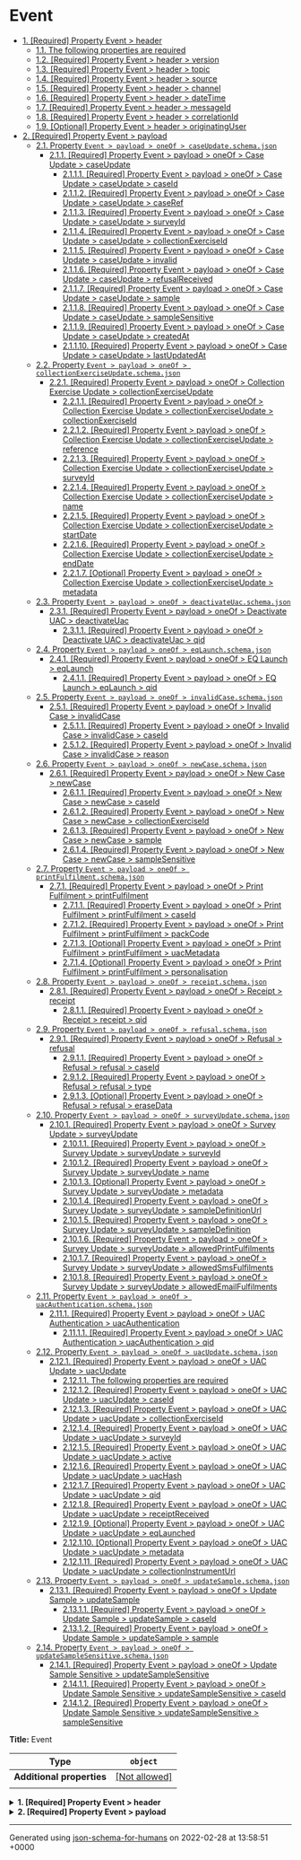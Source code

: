 # Event

- [1. [Required] Property Event > header](#header)
  - [1.1. The following properties are required](#autogenerated_heading_2)
  - [1.2. [Required] Property Event > header > version](#header_version)
  - [1.3. [Required] Property Event > header > topic](#header_topic)
  - [1.4. [Required] Property Event > header > source](#header_source)
  - [1.5. [Required] Property Event > header > channel](#header_channel)
  - [1.6. [Required] Property Event > header > dateTime](#header_dateTime)
  - [1.7. [Required] Property Event > header > messageId](#header_messageId)
  - [1.8. [Required] Property Event > header > correlationId](#header_correlationId)
  - [1.9. [Optional] Property Event > header > originatingUser](#header_originatingUser)
- [2. [Required] Property Event > payload](#payload)
  - [2.1. Property `Event > payload > oneOf > caseUpdate.schema.json`](#payload_oneOf_i0)
    - [2.1.1. [Required] Property Event > payload > oneOf > Case Update > caseUpdate](#payload_oneOf_i0_caseUpdate)
      - [2.1.1.1. [Required] Property Event > payload > oneOf > Case Update > caseUpdate > caseId](#payload_oneOf_i0_caseUpdate_caseId)
      - [2.1.1.2. [Required] Property Event > payload > oneOf > Case Update > caseUpdate > caseRef](#payload_oneOf_i0_caseUpdate_caseRef)
      - [2.1.1.3. [Required] Property Event > payload > oneOf > Case Update > caseUpdate > surveyId](#payload_oneOf_i0_caseUpdate_surveyId)
      - [2.1.1.4. [Required] Property Event > payload > oneOf > Case Update > caseUpdate > collectionExerciseId](#payload_oneOf_i0_caseUpdate_collectionExerciseId)
      - [2.1.1.5. [Required] Property Event > payload > oneOf > Case Update > caseUpdate > invalid](#payload_oneOf_i0_caseUpdate_invalid)
      - [2.1.1.6. [Required] Property Event > payload > oneOf > Case Update > caseUpdate > refusalReceived](#payload_oneOf_i0_caseUpdate_refusalReceived)
      - [2.1.1.7. [Required] Property Event > payload > oneOf > Case Update > caseUpdate > sample](#payload_oneOf_i0_caseUpdate_sample)
      - [2.1.1.8. [Required] Property Event > payload > oneOf > Case Update > caseUpdate > sampleSensitive](#payload_oneOf_i0_caseUpdate_sampleSensitive)
      - [2.1.1.9. [Required] Property Event > payload > oneOf > Case Update > caseUpdate > createdAt](#payload_oneOf_i0_caseUpdate_createdAt)
      - [2.1.1.10. [Required] Property Event > payload > oneOf > Case Update > caseUpdate > lastUpdatedAt](#payload_oneOf_i0_caseUpdate_lastUpdatedAt)
  - [2.2. Property `Event > payload > oneOf > collectionExerciseUpdate.schema.json`](#payload_oneOf_i1)
    - [2.2.1. [Required] Property Event > payload > oneOf > Collection Exercise Update > collectionExerciseUpdate](#payload_oneOf_i1_collectionExerciseUpdate)
      - [2.2.1.1. [Required] Property Event > payload > oneOf > Collection Exercise Update > collectionExerciseUpdate > collectionExerciseId](#payload_oneOf_i1_collectionExerciseUpdate_collectionExerciseId)
      - [2.2.1.2. [Required] Property Event > payload > oneOf > Collection Exercise Update > collectionExerciseUpdate > reference](#payload_oneOf_i1_collectionExerciseUpdate_reference)
      - [2.2.1.3. [Required] Property Event > payload > oneOf > Collection Exercise Update > collectionExerciseUpdate > surveyId](#payload_oneOf_i1_collectionExerciseUpdate_surveyId)
      - [2.2.1.4. [Required] Property Event > payload > oneOf > Collection Exercise Update > collectionExerciseUpdate > name](#payload_oneOf_i1_collectionExerciseUpdate_name)
      - [2.2.1.5. [Required] Property Event > payload > oneOf > Collection Exercise Update > collectionExerciseUpdate > startDate](#payload_oneOf_i1_collectionExerciseUpdate_startDate)
      - [2.2.1.6. [Required] Property Event > payload > oneOf > Collection Exercise Update > collectionExerciseUpdate > endDate](#payload_oneOf_i1_collectionExerciseUpdate_endDate)
      - [2.2.1.7. [Optional] Property Event > payload > oneOf > Collection Exercise Update > collectionExerciseUpdate > metadata](#payload_oneOf_i1_collectionExerciseUpdate_metadata)
  - [2.3. Property `Event > payload > oneOf > deactivateUac.schema.json`](#payload_oneOf_i2)
    - [2.3.1. [Required] Property Event > payload > oneOf > Deactivate UAC > deactivateUac](#payload_oneOf_i2_deactivateUac)
      - [2.3.1.1. [Required] Property Event > payload > oneOf > Deactivate UAC > deactivateUac > qid](#payload_oneOf_i2_deactivateUac_qid)
  - [2.4. Property `Event > payload > oneOf > eqLaunch.schema.json`](#payload_oneOf_i3)
    - [2.4.1. [Required] Property Event > payload > oneOf > EQ Launch > eqLaunch](#payload_oneOf_i3_eqLaunch)
      - [2.4.1.1. [Required] Property Event > payload > oneOf > EQ Launch > eqLaunch > qid](#payload_oneOf_i3_eqLaunch_qid)
  - [2.5. Property `Event > payload > oneOf > invalidCase.schema.json`](#payload_oneOf_i4)
    - [2.5.1. [Required] Property Event > payload > oneOf > Invalid Case > invalidCase](#payload_oneOf_i4_invalidCase)
      - [2.5.1.1. [Required] Property Event > payload > oneOf > Invalid Case > invalidCase > caseId](#payload_oneOf_i4_invalidCase_caseId)
      - [2.5.1.2. [Required] Property Event > payload > oneOf > Invalid Case > invalidCase > reason](#payload_oneOf_i4_invalidCase_reason)
  - [2.6. Property `Event > payload > oneOf > newCase.schema.json`](#payload_oneOf_i5)
    - [2.6.1. [Required] Property Event > payload > oneOf > New Case > newCase](#payload_oneOf_i5_newCase)
      - [2.6.1.1. [Required] Property Event > payload > oneOf > New Case > newCase > caseId](#payload_oneOf_i5_newCase_caseId)
      - [2.6.1.2. [Required] Property Event > payload > oneOf > New Case > newCase > collectionExerciseId](#payload_oneOf_i5_newCase_collectionExerciseId)
      - [2.6.1.3. [Required] Property Event > payload > oneOf > New Case > newCase > sample](#payload_oneOf_i5_newCase_sample)
      - [2.6.1.4. [Required] Property Event > payload > oneOf > New Case > newCase > sampleSensitive](#payload_oneOf_i5_newCase_sampleSensitive)
  - [2.7. Property `Event > payload > oneOf > printFulfilment.schema.json`](#payload_oneOf_i6)
    - [2.7.1. [Required] Property Event > payload > oneOf > Print Fulfilment > printFulfilment](#payload_oneOf_i6_printFulfilment)
      - [2.7.1.1. [Required] Property Event > payload > oneOf > Print Fulfilment > printFulfilment > caseId](#payload_oneOf_i6_printFulfilment_caseId)
      - [2.7.1.2. [Required] Property Event > payload > oneOf > Print Fulfilment > printFulfilment > packCode](#payload_oneOf_i6_printFulfilment_packCode)
      - [2.7.1.3. [Optional] Property Event > payload > oneOf > Print Fulfilment > printFulfilment > uacMetadata](#payload_oneOf_i6_printFulfilment_uacMetadata)
      - [2.7.1.4. [Optional] Property Event > payload > oneOf > Print Fulfilment > printFulfilment > personalisation](#payload_oneOf_i6_printFulfilment_personalisation)
  - [2.8. Property `Event > payload > oneOf > receipt.schema.json`](#payload_oneOf_i7)
    - [2.8.1. [Required] Property Event > payload > oneOf > Receipt > receipt](#payload_oneOf_i7_receipt)
      - [2.8.1.1. [Required] Property Event > payload > oneOf > Receipt > receipt > qid](#payload_oneOf_i7_receipt_qid)
  - [2.9. Property `Event > payload > oneOf > refusal.schema.json`](#payload_oneOf_i8)
    - [2.9.1. [Required] Property Event > payload > oneOf > Refusal > refusal](#payload_oneOf_i8_refusal)
      - [2.9.1.1. [Required] Property Event > payload > oneOf > Refusal > refusal > caseId](#payload_oneOf_i8_refusal_caseId)
      - [2.9.1.2. [Required] Property Event > payload > oneOf > Refusal > refusal > type](#payload_oneOf_i8_refusal_type)
      - [2.9.1.3. [Optional] Property Event > payload > oneOf > Refusal > refusal > eraseData](#payload_oneOf_i8_refusal_eraseData)
  - [2.10. Property `Event > payload > oneOf > surveyUpdate.schema.json`](#payload_oneOf_i9)
    - [2.10.1. [Required] Property Event > payload > oneOf > Survey Update > surveyUpdate](#payload_oneOf_i9_surveyUpdate)
      - [2.10.1.1. [Required] Property Event > payload > oneOf > Survey Update > surveyUpdate > surveyId](#payload_oneOf_i9_surveyUpdate_surveyId)
      - [2.10.1.2. [Required] Property Event > payload > oneOf > Survey Update > surveyUpdate > name](#payload_oneOf_i9_surveyUpdate_name)
      - [2.10.1.3. [Optional] Property Event > payload > oneOf > Survey Update > surveyUpdate > metadata](#payload_oneOf_i9_surveyUpdate_metadata)
      - [2.10.1.4. [Required] Property Event > payload > oneOf > Survey Update > surveyUpdate > sampleDefinitionUrl](#payload_oneOf_i9_surveyUpdate_sampleDefinitionUrl)
      - [2.10.1.5. [Required] Property Event > payload > oneOf > Survey Update > surveyUpdate > sampleDefinition](#payload_oneOf_i9_surveyUpdate_sampleDefinition)
      - [2.10.1.6. [Required] Property Event > payload > oneOf > Survey Update > surveyUpdate > allowedPrintFulfilments](#payload_oneOf_i9_surveyUpdate_allowedPrintFulfilments)
      - [2.10.1.7. [Required] Property Event > payload > oneOf > Survey Update > surveyUpdate > allowedSmsFulfilments](#payload_oneOf_i9_surveyUpdate_allowedSmsFulfilments)
      - [2.10.1.8. [Required] Property Event > payload > oneOf > Survey Update > surveyUpdate > allowedEmailFulfilments](#payload_oneOf_i9_surveyUpdate_allowedEmailFulfilments)
  - [2.11. Property `Event > payload > oneOf > uacAuthentication.schema.json`](#payload_oneOf_i10)
    - [2.11.1. [Required] Property Event > payload > oneOf > UAC Authentication > uacAuthentication](#payload_oneOf_i10_uacAuthentication)
      - [2.11.1.1. [Required] Property Event > payload > oneOf > UAC Authentication > uacAuthentication > qid](#payload_oneOf_i10_uacAuthentication_qid)
  - [2.12. Property `Event > payload > oneOf > uacUpdate.schema.json`](#payload_oneOf_i11)
    - [2.12.1. [Required] Property Event > payload > oneOf > UAC Update > uacUpdate](#payload_oneOf_i11_uacUpdate)
      - [2.12.1.1. The following properties are required](#autogenerated_heading_3)
      - [2.12.1.2. [Required] Property Event > payload > oneOf > UAC Update > uacUpdate > caseId](#payload_oneOf_i11_uacUpdate_caseId)
      - [2.12.1.3. [Required] Property Event > payload > oneOf > UAC Update > uacUpdate > collectionExerciseId](#payload_oneOf_i11_uacUpdate_collectionExerciseId)
      - [2.12.1.4. [Required] Property Event > payload > oneOf > UAC Update > uacUpdate > surveyId](#payload_oneOf_i11_uacUpdate_surveyId)
      - [2.12.1.5. [Required] Property Event > payload > oneOf > UAC Update > uacUpdate > active](#payload_oneOf_i11_uacUpdate_active)
      - [2.12.1.6. [Required] Property Event > payload > oneOf > UAC Update > uacUpdate > uacHash](#payload_oneOf_i11_uacUpdate_uacHash)
      - [2.12.1.7. [Required] Property Event > payload > oneOf > UAC Update > uacUpdate > qid](#payload_oneOf_i11_uacUpdate_qid)
      - [2.12.1.8. [Required] Property Event > payload > oneOf > UAC Update > uacUpdate > receiptReceived](#payload_oneOf_i11_uacUpdate_receiptReceived)
      - [2.12.1.9. [Optional] Property Event > payload > oneOf > UAC Update > uacUpdate > eqLaunched](#payload_oneOf_i11_uacUpdate_eqLaunched)
      - [2.12.1.10. [Optional] Property Event > payload > oneOf > UAC Update > uacUpdate > metadata](#payload_oneOf_i11_uacUpdate_metadata)
      - [2.12.1.11. [Required] Property Event > payload > oneOf > UAC Update > uacUpdate > collectionInstrumentUrl](#payload_oneOf_i11_uacUpdate_collectionInstrumentUrl)
  - [2.13. Property `Event > payload > oneOf > updateSample.schema.json`](#payload_oneOf_i12)
    - [2.13.1. [Required] Property Event > payload > oneOf > Update Sample > updateSample](#payload_oneOf_i12_updateSample)
      - [2.13.1.1. [Required] Property Event > payload > oneOf > Update Sample > updateSample > caseId](#payload_oneOf_i12_updateSample_caseId)
      - [2.13.1.2. [Required] Property Event > payload > oneOf > Update Sample > updateSample > sample](#payload_oneOf_i12_updateSample_sample)
  - [2.14. Property `Event > payload > oneOf > updateSampleSensitive.schema.json`](#payload_oneOf_i13)
    - [2.14.1. [Required] Property Event > payload > oneOf > Update Sample Sensitive > updateSampleSensitive](#payload_oneOf_i13_updateSampleSensitive)
      - [2.14.1.1. [Required] Property Event > payload > oneOf > Update Sample Sensitive > updateSampleSensitive > caseId](#payload_oneOf_i13_updateSampleSensitive_caseId)
      - [2.14.1.2. [Required] Property Event > payload > oneOf > Update Sample Sensitive > updateSampleSensitive > sampleSensitive](#payload_oneOf_i13_updateSampleSensitive_sampleSensitive)

**Title:** Event

| Type                      | `object`                                                |
| ------------------------- | ------------------------------------------------------- |
| **Additional properties** | [[Not allowed]](# "Additional Properties not allowed.") |
|                           |                                                         |

<details>
<summary><strong> <a name="header"></a>1. [Required] Property Event > header</strong>  

</summary>
<blockquote>

| Type                      | `object`                                                                  |
| ------------------------- | ------------------------------------------------------------------------- |
| **Additional properties** | [[Any type: allowed]](# "Additional Properties of any type are allowed.") |
| **Defined in**            | eventHeader.schema.json                                                   |
|                           |                                                                           |

### <a name="autogenerated_heading_2"></a>1.1. The following properties are required
* type

<details>
<summary><strong> <a name="header_version"></a>1.2. [Required] Property Event > header > version</strong>  

</summary>
<blockquote>

| Type                      | `string`                                                                  |
| ------------------------- | ------------------------------------------------------------------------- |
| **Additional properties** | [[Any type: allowed]](# "Additional Properties of any type are allowed.") |
|                           |                                                                           |

**Description:** The semantic version of the schema that this message conforms to.

**Example:** 

```json
"1.0.0"
```

</blockquote>
</details>

<details>
<summary><strong> <a name="header_topic"></a>1.3. [Required] Property Event > header > topic</strong>  

</summary>
<blockquote>

| Type                      | `enum (of string)`                                                        |
| ------------------------- | ------------------------------------------------------------------------- |
| **Additional properties** | [[Any type: allowed]](# "Additional Properties of any type are allowed.") |
|                           |                                                                           |

**Description:** The Google Pub/Sub topic that this event was published to.

Must be one of:
* "event_case-update"
* "event_collection-exercise-update"
* "event_deactivate-uac"
* "event_eq-launch"
* "event_invalid-case"
* "event_new-case"
* "event_print-fulfilment"
* "event_receipt"
* "event_refusal"
* "event_survey-update"
* "event_uac-authentication"
* "event_uac-update"
* "event_update-sample"
* "event_update-sample-sensitive"

</blockquote>
</details>

<details>
<summary><strong> <a name="header_source"></a>1.4. [Required] Property Event > header > source</strong>  

</summary>
<blockquote>

| Type                      | `string`                                                                  |
| ------------------------- | ------------------------------------------------------------------------- |
| **Additional properties** | [[Any type: allowed]](# "Additional Properties of any type are allowed.") |
|                           |                                                                           |

**Description:** The microservice which published this event.

**Examples:** 

```json
"Case Processor"
```
```json
"EQ Runner"
```

</blockquote>
</details>

<details>
<summary><strong> <a name="header_channel"></a>1.5. [Required] Property Event > header > channel</strong>  

</summary>
<blockquote>

| Type                      | `enum (of string)`                                                        |
| ------------------------- | ------------------------------------------------------------------------- |
| **Additional properties** | [[Any type: allowed]](# "Additional Properties of any type are allowed.") |
|                           |                                                                           |

**Description:** The product which published this event.

Must be one of:
* "EQ"
* "RH"
* "RM"

</blockquote>
</details>

<details>
<summary><strong> <a name="header_dateTime"></a>1.6. [Required] Property Event > header > dateTime</strong>  

</summary>
<blockquote>

| Type                      | `date-time`                                                               |
| ------------------------- | ------------------------------------------------------------------------- |
| **Additional properties** | [[Any type: allowed]](# "Additional Properties of any type are allowed.") |
|                           |                                                                           |

**Description:** When the event happened (this might not be when it was published).

**Example:** 

```json
"2021-08-09T10:55.31.431Z"
```

</blockquote>
</details>

<details>
<summary><strong> <a name="header_messageId"></a>1.7. [Required] Property Event > header > messageId</strong>  

</summary>
<blockquote>

| Type                      | `uuid`                                                                    |
| ------------------------- | ------------------------------------------------------------------------- |
| **Additional properties** | [[Any type: allowed]](# "Additional Properties of any type are allowed.") |
|                           |                                                                           |

**Description:** A unique identifier for this message.

**Example:** 

```json
"ccb71268-1f17-4811-b8f9-d6981a060ce7"
```

</blockquote>
</details>

<details>
<summary><strong> <a name="header_correlationId"></a>1.8. [Required] Property Event > header > correlationId</strong>  

</summary>
<blockquote>

| Type                      | `uuid`                                                                    |
| ------------------------- | ------------------------------------------------------------------------- |
| **Additional properties** | [[Any type: allowed]](# "Additional Properties of any type are allowed.") |
|                           |                                                                           |

**Description:** A unique identifier for everything that relates to this event end-to-end.

**Example:** 

```json
"82426ee7-d34a-49e6-8bc5-5cea7c14e735"
```

</blockquote>
</details>

<details>
<summary><strong> <a name="header_originatingUser"></a>1.9. [Optional] Property Event > header > originatingUser</strong>  

</summary>
<blockquote>

| Type                      | `string`                                                                  |
| ------------------------- | ------------------------------------------------------------------------- |
| **Additional properties** | [[Any type: allowed]](# "Additional Properties of any type are allowed.") |
|                           |                                                                           |

**Description:** The user that initiated this event, for audit trail.

**Example:** 

```json
"fred.bloggs@ons.gov.uk"
```

</blockquote>
</details>

</blockquote>
</details>

<details>
<summary><strong> <a name="payload"></a>2. [Required] Property Event > payload</strong>  

</summary>
<blockquote>

| Type                      | `object`                                                                  |
| ------------------------- | ------------------------------------------------------------------------- |
| **Additional properties** | [[Any type: allowed]](# "Additional Properties of any type are allowed.") |
| **Defined in**            | #/definitions/payload                                                     |
|                           |                                                                           |

<blockquote>

| One of(Option)                                            |
| --------------------------------------------------------- |
| [caseUpdate.schema.json](#payload_oneOf_i0)               |
| [collectionExerciseUpdate.schema.json](#payload_oneOf_i1) |
| [deactivateUac.schema.json](#payload_oneOf_i2)            |
| [eqLaunch.schema.json](#payload_oneOf_i3)                 |
| [invalidCase.schema.json](#payload_oneOf_i4)              |
| [newCase.schema.json](#payload_oneOf_i5)                  |
| [printFulfilment.schema.json](#payload_oneOf_i6)          |
| [receipt.schema.json](#payload_oneOf_i7)                  |
| [refusal.schema.json](#payload_oneOf_i8)                  |
| [surveyUpdate.schema.json](#payload_oneOf_i9)             |
| [uacAuthentication.schema.json](#payload_oneOf_i10)       |
| [uacUpdate.schema.json](#payload_oneOf_i11)               |
| [updateSample.schema.json](#payload_oneOf_i12)            |
| [updateSampleSensitive.schema.json](#payload_oneOf_i13)   |
|                                                           |

<blockquote>

### <a name="payload_oneOf_i0"></a>2.1. Property `Event > payload > oneOf > caseUpdate.schema.json`

| Type                      | `object`                                                                  |
| ------------------------- | ------------------------------------------------------------------------- |
| **Additional properties** | [[Any type: allowed]](# "Additional Properties of any type are allowed.") |
| **Defined in**            | caseUpdate.schema.json                                                    |
|                           |                                                                           |

<details>
<summary><strong> <a name="payload_oneOf_i0_caseUpdate"></a>2.1.1. [Required] Property Event > payload > oneOf > Case Update > caseUpdate</strong>  

</summary>
<blockquote>

| Type                      | `object`                                                |
| ------------------------- | ------------------------------------------------------- |
| **Additional properties** | [[Not allowed]](# "Additional Properties not allowed.") |
|                           |                                                         |

<details>
<summary><strong> <a name="payload_oneOf_i0_caseUpdate_caseId"></a>2.1.1.1. [Required] Property Event > payload > oneOf > Case Update > caseUpdate > caseId</strong>  

</summary>
<blockquote>

| Type                      | `uuid`                                                                    |
| ------------------------- | ------------------------------------------------------------------------- |
| **Additional properties** | [[Any type: allowed]](# "Additional Properties of any type are allowed.") |
|                           |                                                                           |

**Description:** The ID of the case.

**Example:** 

```json
"bcb61268-1f17-4811-b8f9-e6981a060ce6"
```

</blockquote>
</details>

<details>
<summary><strong> <a name="payload_oneOf_i0_caseUpdate_caseRef"></a>2.1.1.2. [Required] Property Event > payload > oneOf > Case Update > caseUpdate > caseRef</strong>  

</summary>
<blockquote>

| Type                      | `string`                                                                  |
| ------------------------- | ------------------------------------------------------------------------- |
| **Additional properties** | [[Any type: allowed]](# "Additional Properties of any type are allowed.") |
|                           |                                                                           |

**Description:** A unique reference number identifying this case.

**Example:** 

```json
"12345678901"
```

</blockquote>
</details>

<details>
<summary><strong> <a name="payload_oneOf_i0_caseUpdate_surveyId"></a>2.1.1.3. [Required] Property Event > payload > oneOf > Case Update > caseUpdate > surveyId</strong>  

</summary>
<blockquote>

| Type                      | `uuid`                                                                    |
| ------------------------- | ------------------------------------------------------------------------- |
| **Additional properties** | [[Any type: allowed]](# "Additional Properties of any type are allowed.") |
|                           |                                                                           |

**Description:** The ID of the survey this case belongs to.

**Example:** 

```json
"d62b7263-9943-4607-9d53-087c02002cef"
```

</blockquote>
</details>

<details>
<summary><strong> <a name="payload_oneOf_i0_caseUpdate_collectionExerciseId"></a>2.1.1.4. [Required] Property Event > payload > oneOf > Case Update > caseUpdate > collectionExerciseId</strong>  

</summary>
<blockquote>

| Type                      | `uuid`                                                                    |
| ------------------------- | ------------------------------------------------------------------------- |
| **Additional properties** | [[Any type: allowed]](# "Additional Properties of any type are allowed.") |
|                           |                                                                           |

**Description:** The ID of the collection exercise this case belongs to.

**Example:** 

```json
"415fe420-80db-4ca6-a577-667fd6ba1463"
```

</blockquote>
</details>

<details>
<summary><strong> <a name="payload_oneOf_i0_caseUpdate_invalid"></a>2.1.1.5. [Required] Property Event > payload > oneOf > Case Update > caseUpdate > invalid</strong>  

</summary>
<blockquote>

| Type                      | `boolean`                                                                 |
| ------------------------- | ------------------------------------------------------------------------- |
| **Additional properties** | [[Any type: allowed]](# "Additional Properties of any type are allowed.") |
|                           |                                                                           |

**Description:** This case is not valid.

**Examples:** 

```json
true
```
```json
false
```

</blockquote>
</details>

<details>
<summary><strong> <a name="payload_oneOf_i0_caseUpdate_refusalReceived"></a>2.1.1.6. [Required] Property Event > payload > oneOf > Case Update > caseUpdate > refusalReceived</strong>  

</summary>
<blockquote>

| Type                      | `enum (of string or null)`                                                |
| ------------------------- | ------------------------------------------------------------------------- |
| **Additional properties** | [[Any type: allowed]](# "Additional Properties of any type are allowed.") |
|                           |                                                                           |

**Description:** If and why the case has been refused by the respondent.

Must be one of:
* null
* "HARD_REFUSAL"
* "EXTRAORDINARY_REFUSAL"
* "SOFT_REFUSAL"
* "WITHDRAWAL_REFUSAL"

</blockquote>
</details>

<details>
<summary><strong> <a name="payload_oneOf_i0_caseUpdate_sample"></a>2.1.1.7. [Required] Property Event > payload > oneOf > Case Update > caseUpdate > sample</strong>  

</summary>
<blockquote>

| Type                      | `object`                                                                  |
| ------------------------- | ------------------------------------------------------------------------- |
| **Additional properties** | [[Any type: allowed]](# "Additional Properties of any type are allowed.") |
|                           |                                                                           |

**Description:** The original sample data.

**Example:** 

```json
{
    "VESSEL_NAME": "HMS Sailalot",
    "MARINA_BERTH": "101 North",
    "PONTOON": "West Basin",
    "MARINA": "Port Hamble"
}
```

</blockquote>
</details>

<details>
<summary><strong> <a name="payload_oneOf_i0_caseUpdate_sampleSensitive"></a>2.1.1.8. [Required] Property Event > payload > oneOf > Case Update > caseUpdate > sampleSensitive</strong>  

</summary>
<blockquote>

| Type                      | `object`                                                                  |
| ------------------------- | ------------------------------------------------------------------------- |
| **Additional properties** | [[Any type: allowed]](# "Additional Properties of any type are allowed.") |
|                           |                                                                           |

**Description:** Redacted Personally Identifiable Information (PII).

**Example:** 

```json
{
    "PHONE_NUMBER": "",
    "EMAIL_ADDRESS": "REDACTED",
    "FIRST_NAME": "",
    "LAST_NAME": "REDACTED"
}
```

</blockquote>
</details>

<details>
<summary><strong> <a name="payload_oneOf_i0_caseUpdate_createdAt"></a>2.1.1.9. [Required] Property Event > payload > oneOf > Case Update > caseUpdate > createdAt</strong>  

</summary>
<blockquote>

| Type                      | `date-time`                                                               |
| ------------------------- | ------------------------------------------------------------------------- |
| **Additional properties** | [[Any type: allowed]](# "Additional Properties of any type are allowed.") |
|                           |                                                                           |

**Description:** When the case was first created.

**Example:** 

```json
"2021-08-09T10:55.31.431Z"
```

</blockquote>
</details>

<details>
<summary><strong> <a name="payload_oneOf_i0_caseUpdate_lastUpdatedAt"></a>2.1.1.10. [Required] Property Event > payload > oneOf > Case Update > caseUpdate > lastUpdatedAt</strong>  

</summary>
<blockquote>

| Type                      | `date-time`                                                               |
| ------------------------- | ------------------------------------------------------------------------- |
| **Additional properties** | [[Any type: allowed]](# "Additional Properties of any type are allowed.") |
|                           |                                                                           |

**Description:** When the case was last updated.

**Example:** 

```json
"2021-08-09T10:55.31.431Z"
```

</blockquote>
</details>

</blockquote>
</details>

</blockquote>
<blockquote>

### <a name="payload_oneOf_i1"></a>2.2. Property `Event > payload > oneOf > collectionExerciseUpdate.schema.json`

| Type                      | `object`                                                                  |
| ------------------------- | ------------------------------------------------------------------------- |
| **Additional properties** | [[Any type: allowed]](# "Additional Properties of any type are allowed.") |
| **Defined in**            | collectionExerciseUpdate.schema.json                                      |
|                           |                                                                           |

<details>
<summary><strong> <a name="payload_oneOf_i1_collectionExerciseUpdate"></a>2.2.1. [Required] Property Event > payload > oneOf > Collection Exercise Update > collectionExerciseUpdate</strong>  

</summary>
<blockquote>

| Type                      | `object`                                                |
| ------------------------- | ------------------------------------------------------- |
| **Additional properties** | [[Not allowed]](# "Additional Properties not allowed.") |
|                           |                                                         |

<details>
<summary><strong> <a name="payload_oneOf_i1_collectionExerciseUpdate_collectionExerciseId"></a>2.2.1.1. [Required] Property Event > payload > oneOf > Collection Exercise Update > collectionExerciseUpdate > collectionExerciseId</strong>  

</summary>
<blockquote>

| Type                      | `uuid`                                                                    |
| ------------------------- | ------------------------------------------------------------------------- |
| **Additional properties** | [[Any type: allowed]](# "Additional Properties of any type are allowed.") |
|                           |                                                                           |

**Description:** The ID of the collection exercise.

**Example:** 

```json
"415fe420-80db-4ca6-a577-667fd6ba1463"
```

</blockquote>
</details>

<details>
<summary><strong> <a name="payload_oneOf_i1_collectionExerciseUpdate_reference"></a>2.2.1.2. [Required] Property Event > payload > oneOf > Collection Exercise Update > collectionExerciseUpdate > reference</strong>  

</summary>
<blockquote>

| Type                      | `string`                                                                  |
| ------------------------- | ------------------------------------------------------------------------- |
| **Additional properties** | [[Any type: allowed]](# "Additional Properties of any type are allowed.") |
|                           |                                                                           |

**Description:** The reference of the collection exercise

**Example:** 

```json
"MVP012021"
```

</blockquote>
</details>

<details>
<summary><strong> <a name="payload_oneOf_i1_collectionExerciseUpdate_surveyId"></a>2.2.1.3. [Required] Property Event > payload > oneOf > Collection Exercise Update > collectionExerciseUpdate > surveyId</strong>  

</summary>
<blockquote>

| Type                      | `uuid`                                                                    |
| ------------------------- | ------------------------------------------------------------------------- |
| **Additional properties** | [[Any type: allowed]](# "Additional Properties of any type are allowed.") |
|                           |                                                                           |

**Description:** The ID of the survey this collection exercise belongs to.

**Example:** 

```json
"21ce842b-4359-402a-9311-973f07d2d253"
```

</blockquote>
</details>

<details>
<summary><strong> <a name="payload_oneOf_i1_collectionExerciseUpdate_name"></a>2.2.1.4. [Required] Property Event > payload > oneOf > Collection Exercise Update > collectionExerciseUpdate > name</strong>  

</summary>
<blockquote>

| Type                      | `string`                                                                  |
| ------------------------- | ------------------------------------------------------------------------- |
| **Additional properties** | [[Any type: allowed]](# "Additional Properties of any type are allowed.") |
|                           |                                                                           |

**Description:** The name of the collection exercise.

**Examples:** 

```json
"Week 26"
```
```json
"September 2021"
```
```json
"202103"
```
```json
"Census 2026"
```

</blockquote>
</details>

<details>
<summary><strong> <a name="payload_oneOf_i1_collectionExerciseUpdate_startDate"></a>2.2.1.5. [Required] Property Event > payload > oneOf > Collection Exercise Update > collectionExerciseUpdate > startDate</strong>  

</summary>
<blockquote>

| Type                      | `date-time`                                                               |
| ------------------------- | ------------------------------------------------------------------------- |
| **Additional properties** | [[Any type: allowed]](# "Additional Properties of any type are allowed.") |
|                           |                                                                           |

**Description:** Date the collection exercise starts

**Example:** 

```json
"2021-09-17T23:59:59.999Z"
```

</blockquote>
</details>

<details>
<summary><strong> <a name="payload_oneOf_i1_collectionExerciseUpdate_endDate"></a>2.2.1.6. [Required] Property Event > payload > oneOf > Collection Exercise Update > collectionExerciseUpdate > endDate</strong>  

</summary>
<blockquote>

| Type                      | `date-time`                                                               |
| ------------------------- | ------------------------------------------------------------------------- |
| **Additional properties** | [[Any type: allowed]](# "Additional Properties of any type are allowed.") |
|                           |                                                                           |

**Description:** Date the collection exercise ends

**Example:** 

```json
"2021-09-17T23:59:59.999Z"
```

</blockquote>
</details>

<details>
<summary><strong> <a name="payload_oneOf_i1_collectionExerciseUpdate_metadata"></a>2.2.1.7. [Optional] Property Event > payload > oneOf > Collection Exercise Update > collectionExerciseUpdate > metadata</strong>  

</summary>
<blockquote>

| Type                      | `object`                                                                  |
| ------------------------- | ------------------------------------------------------------------------- |
| **Additional properties** | [[Any type: allowed]](# "Additional Properties of any type are allowed.") |
|                           |                                                                           |

**Description:** metadata about the collection exercise

**Example:** 

```json
{
    "numberOfWaves": "3",
    "waveLength": "2",
    "cohorts": "3",
    "cohortSchedule": "7"
}
```

</blockquote>
</details>

</blockquote>
</details>

</blockquote>
<blockquote>

### <a name="payload_oneOf_i2"></a>2.3. Property `Event > payload > oneOf > deactivateUac.schema.json`

| Type                      | `object`                                                                  |
| ------------------------- | ------------------------------------------------------------------------- |
| **Additional properties** | [[Any type: allowed]](# "Additional Properties of any type are allowed.") |
| **Defined in**            | deactivateUac.schema.json                                                 |
|                           |                                                                           |

<details>
<summary><strong> <a name="payload_oneOf_i2_deactivateUac"></a>2.3.1. [Required] Property Event > payload > oneOf > Deactivate UAC > deactivateUac</strong>  

</summary>
<blockquote>

| Type                      | `object`                                                |
| ------------------------- | ------------------------------------------------------- |
| **Additional properties** | [[Not allowed]](# "Additional Properties not allowed.") |
|                           |                                                         |

<details>
<summary><strong> <a name="payload_oneOf_i2_deactivateUac_qid"></a>2.3.1.1. [Required] Property Event > payload > oneOf > Deactivate UAC > deactivateUac > qid</strong>  

</summary>
<blockquote>

| Type                      | `string`                                                                  |
| ------------------------- | ------------------------------------------------------------------------- |
| **Additional properties** | [[Any type: allowed]](# "Additional Properties of any type are allowed.") |
|                           |                                                                           |

**Description:** QID associated with the UAC which should be deactivated.

**Example:** 

```json
"0130000000100142"
```

</blockquote>
</details>

</blockquote>
</details>

</blockquote>
<blockquote>

### <a name="payload_oneOf_i3"></a>2.4. Property `Event > payload > oneOf > eqLaunch.schema.json`

| Type                      | `object`                                                                  |
| ------------------------- | ------------------------------------------------------------------------- |
| **Additional properties** | [[Any type: allowed]](# "Additional Properties of any type are allowed.") |
| **Defined in**            | eqLaunch.schema.json                                                      |
|                           |                                                                           |

<details>
<summary><strong> <a name="payload_oneOf_i3_eqLaunch"></a>2.4.1. [Required] Property Event > payload > oneOf > EQ Launch > eqLaunch</strong>  

</summary>
<blockquote>

| Type                      | `object`                                                |
| ------------------------- | ------------------------------------------------------- |
| **Additional properties** | [[Not allowed]](# "Additional Properties not allowed.") |
|                           |                                                         |

<details>
<summary><strong> <a name="payload_oneOf_i3_eqLaunch_qid"></a>2.4.1.1. [Required] Property Event > payload > oneOf > EQ Launch > eqLaunch > qid</strong>  

</summary>
<blockquote>

| Type                      | `string`                                                                  |
| ------------------------- | ------------------------------------------------------------------------- |
| **Additional properties** | [[Any type: allowed]](# "Additional Properties of any type are allowed.") |
|                           |                                                                           |

**Description:** QID linked to UAC used to launch EQ.

**Example:** 

```json
"0130000000100142"
```

</blockquote>
</details>

</blockquote>
</details>

</blockquote>
<blockquote>

### <a name="payload_oneOf_i4"></a>2.5. Property `Event > payload > oneOf > invalidCase.schema.json`

| Type                      | `object`                                                                  |
| ------------------------- | ------------------------------------------------------------------------- |
| **Additional properties** | [[Any type: allowed]](# "Additional Properties of any type are allowed.") |
| **Defined in**            | invalidCase.schema.json                                                   |
|                           |                                                                           |

<details>
<summary><strong> <a name="payload_oneOf_i4_invalidCase"></a>2.5.1. [Required] Property Event > payload > oneOf > Invalid Case > invalidCase</strong>  

</summary>
<blockquote>

| Type                      | `object`                                                |
| ------------------------- | ------------------------------------------------------- |
| **Additional properties** | [[Not allowed]](# "Additional Properties not allowed.") |
|                           |                                                         |

<details>
<summary><strong> <a name="payload_oneOf_i4_invalidCase_caseId"></a>2.5.1.1. [Required] Property Event > payload > oneOf > Invalid Case > invalidCase > caseId</strong>  

</summary>
<blockquote>

| Type                      | `uuid`                                                                    |
| ------------------------- | ------------------------------------------------------------------------- |
| **Additional properties** | [[Any type: allowed]](# "Additional Properties of any type are allowed.") |
|                           |                                                                           |

**Description:** The ID of the case that is invalid.

**Example:** 

```json
"acb61268-1f17-4811-b8f9-d6981a060ce5"
```

</blockquote>
</details>

<details>
<summary><strong> <a name="payload_oneOf_i4_invalidCase_reason"></a>2.5.1.2. [Required] Property Event > payload > oneOf > Invalid Case > invalidCase > reason</strong>  

</summary>
<blockquote>

| Type                      | `string`                                                                  |
| ------------------------- | ------------------------------------------------------------------------- |
| **Additional properties** | [[Any type: allowed]](# "Additional Properties of any type are allowed.") |
|                           |                                                                           |

**Description:** The reason why the case is invalid.

**Examples:** 

```json
"The boat has sunk"
```
```json
"Business has gone bankrupt"
```

</blockquote>
</details>

</blockquote>
</details>

</blockquote>
<blockquote>

### <a name="payload_oneOf_i5"></a>2.6. Property `Event > payload > oneOf > newCase.schema.json`

| Type                      | `object`                                                                  |
| ------------------------- | ------------------------------------------------------------------------- |
| **Additional properties** | [[Any type: allowed]](# "Additional Properties of any type are allowed.") |
| **Defined in**            | newCase.schema.json                                                       |
|                           |                                                                           |

<details>
<summary><strong> <a name="payload_oneOf_i5_newCase"></a>2.6.1. [Required] Property Event > payload > oneOf > New Case > newCase</strong>  

</summary>
<blockquote>

| Type                      | `object`                                                |
| ------------------------- | ------------------------------------------------------- |
| **Additional properties** | [[Not allowed]](# "Additional Properties not allowed.") |
|                           |                                                         |

<details>
<summary><strong> <a name="payload_oneOf_i5_newCase_caseId"></a>2.6.1.1. [Required] Property Event > payload > oneOf > New Case > newCase > caseId</strong>  

</summary>
<blockquote>

| Type                      | `uuid`                                                                    |
| ------------------------- | ------------------------------------------------------------------------- |
| **Additional properties** | [[Any type: allowed]](# "Additional Properties of any type are allowed.") |
|                           |                                                                           |

**Description:** The ID of the new case.

**Example:** 

```json
"bcb61268-1f17-4811-b8f9-e6981a060ce6"
```

</blockquote>
</details>

<details>
<summary><strong> <a name="payload_oneOf_i5_newCase_collectionExerciseId"></a>2.6.1.2. [Required] Property Event > payload > oneOf > New Case > newCase > collectionExerciseId</strong>  

</summary>
<blockquote>

| Type                      | `uuid`                                                                    |
| ------------------------- | ------------------------------------------------------------------------- |
| **Additional properties** | [[Any type: allowed]](# "Additional Properties of any type are allowed.") |
|                           |                                                                           |

**Description:** The ID of the collection exercise this new case will belong to.

**Example:** 

```json
"415fe420-80db-4ca6-a577-667fd6ba1463"
```

</blockquote>
</details>

<details>
<summary><strong> <a name="payload_oneOf_i5_newCase_sample"></a>2.6.1.3. [Required] Property Event > payload > oneOf > New Case > newCase > sample</strong>  

</summary>
<blockquote>

| Type                      | `object`                                                                  |
| ------------------------- | ------------------------------------------------------------------------- |
| **Additional properties** | [[Any type: allowed]](# "Additional Properties of any type are allowed.") |
|                           |                                                                           |

**Description:** The sample data.

**Example:** 

```json
{
    "schoolId": "abc123",
    "schoolName": "Chesterthorps High School",
    "consentGivenTest": "true",
    "consentGivenSurvey": "true"
}
```

</blockquote>
</details>

<details>
<summary><strong> <a name="payload_oneOf_i5_newCase_sampleSensitive"></a>2.6.1.4. [Required] Property Event > payload > oneOf > New Case > newCase > sampleSensitive</strong>  

</summary>
<blockquote>

| Type                      | `object`                                                                  |
| ------------------------- | ------------------------------------------------------------------------- |
| **Additional properties** | [[Any type: allowed]](# "Additional Properties of any type are allowed.") |
|                           |                                                                           |

**Description:** Personally Identifiable Information (PII).

**Example:** 

```json
{
    "firstName": "Fred",
    "lastName": "Bloggs",
    "childFirstName": "Jo",
    "childMiddleNames": "Rose May",
    "childLastName": "Pinker",
    "childDob": "2001-12-31",
    "additionalInfo": "Class 2A",
    "childMobileNumber": "07123456789",
    "childEmailAddress": "jo.rose.may.pinker@domain.com",
    "parentMobileNumber": "07123456789",
    "parentEmailAddress": "fred.bloggs@domain.com"
}
```

</blockquote>
</details>

</blockquote>
</details>

</blockquote>
<blockquote>

### <a name="payload_oneOf_i6"></a>2.7. Property `Event > payload > oneOf > printFulfilment.schema.json`

| Type                      | `object`                                                                  |
| ------------------------- | ------------------------------------------------------------------------- |
| **Additional properties** | [[Any type: allowed]](# "Additional Properties of any type are allowed.") |
| **Defined in**            | printFulfilment.schema.json                                               |
|                           |                                                                           |

<details>
<summary><strong> <a name="payload_oneOf_i6_printFulfilment"></a>2.7.1. [Required] Property Event > payload > oneOf > Print Fulfilment > printFulfilment</strong>  

</summary>
<blockquote>

| Type                      | `object`                                                |
| ------------------------- | ------------------------------------------------------- |
| **Additional properties** | [[Not allowed]](# "Additional Properties not allowed.") |
|                           |                                                         |

<details>
<summary><strong> <a name="payload_oneOf_i6_printFulfilment_caseId"></a>2.7.1.1. [Required] Property Event > payload > oneOf > Print Fulfilment > printFulfilment > caseId</strong>  

</summary>
<blockquote>

| Type                      | `uuid`                                                                    |
| ------------------------- | ------------------------------------------------------------------------- |
| **Additional properties** | [[Any type: allowed]](# "Additional Properties of any type are allowed.") |
|                           |                                                                           |

**Description:** The ID of the case that is requesting a printed paper item to be posted.

**Example:** 

```json
"acb61268-1f17-4811-b8f9-d6981a060ce5"
```

</blockquote>
</details>

<details>
<summary><strong> <a name="payload_oneOf_i6_printFulfilment_packCode"></a>2.7.1.2. [Required] Property Event > payload > oneOf > Print Fulfilment > printFulfilment > packCode</strong>  

</summary>
<blockquote>

| Type                      | `string`                                                                  |
| ------------------------- | ------------------------------------------------------------------------- |
| **Additional properties** | [[Any type: allowed]](# "Additional Properties of any type are allowed.") |
|                           |                                                                           |

**Description:** Pack code of the product in the product library for print & post.

**Examples:** 

```json
"REPLACEMENT_UAC_LETTER"
```
```json
"INFORMATION_BOOKLET"
```

</blockquote>
</details>

<details>
<summary><strong> <a name="payload_oneOf_i6_printFulfilment_uacMetadata"></a>2.7.1.3. [Optional] Property Event > payload > oneOf > Print Fulfilment > printFulfilment > uacMetadata</strong>  

</summary>
<blockquote>

| Type                      | `object`                                                                  |
| ------------------------- | ------------------------------------------------------------------------- |
| **Additional properties** | [[Any type: allowed]](# "Additional Properties of any type are allowed.") |
|                           |                                                                           |

**Description:** Any metadata needed to be added to UACs created by the fulfilment.

**Example:** 

```json
{
    "wave": 1
}
```

</blockquote>
</details>

<details>
<summary><strong> <a name="payload_oneOf_i6_printFulfilment_personalisation"></a>2.7.1.4. [Optional] Property Event > payload > oneOf > Print Fulfilment > printFulfilment > personalisation</strong>  

</summary>
<blockquote>

| Type                      | `object`                                                                  |
| ------------------------- | ------------------------------------------------------------------------- |
| **Additional properties** | [[Any type: allowed]](# "Additional Properties of any type are allowed.") |
|                           |                                                                           |

**Description:** Values to be included in the fulfilment personalisation template.

**Example:** 

```json
{
    "firstName": "Joe",
    "lastName": "Bloggs"
}
```

</blockquote>
</details>

</blockquote>
</details>

</blockquote>
<blockquote>

### <a name="payload_oneOf_i7"></a>2.8. Property `Event > payload > oneOf > receipt.schema.json`

| Type                      | `object`                                                                  |
| ------------------------- | ------------------------------------------------------------------------- |
| **Additional properties** | [[Any type: allowed]](# "Additional Properties of any type are allowed.") |
| **Defined in**            | receipt.schema.json                                                       |
|                           |                                                                           |

<details>
<summary><strong> <a name="payload_oneOf_i7_receipt"></a>2.8.1. [Required] Property Event > payload > oneOf > Receipt > receipt</strong>  

</summary>
<blockquote>

| Type                      | `object`                                                |
| ------------------------- | ------------------------------------------------------- |
| **Additional properties** | [[Not allowed]](# "Additional Properties not allowed.") |
|                           |                                                         |

<details>
<summary><strong> <a name="payload_oneOf_i7_receipt_qid"></a>2.8.1.1. [Required] Property Event > payload > oneOf > Receipt > receipt > qid</strong>  

</summary>
<blockquote>

| Type                      | `string`                                                                  |
| ------------------------- | ------------------------------------------------------------------------- |
| **Additional properties** | [[Any type: allowed]](# "Additional Properties of any type are allowed.") |
|                           |                                                                           |

**Description:** QID of completed questionnaire.

**Example:** 

```json
"0130000000100142"
```

</blockquote>
</details>

</blockquote>
</details>

</blockquote>
<blockquote>

### <a name="payload_oneOf_i8"></a>2.9. Property `Event > payload > oneOf > refusal.schema.json`

| Type                      | `object`                                                                  |
| ------------------------- | ------------------------------------------------------------------------- |
| **Additional properties** | [[Any type: allowed]](# "Additional Properties of any type are allowed.") |
| **Defined in**            | refusal.schema.json                                                       |
|                           |                                                                           |

<details>
<summary><strong> <a name="payload_oneOf_i8_refusal"></a>2.9.1. [Required] Property Event > payload > oneOf > Refusal > refusal</strong>  

</summary>
<blockquote>

| Type                      | `object`                                                |
| ------------------------- | ------------------------------------------------------- |
| **Additional properties** | [[Not allowed]](# "Additional Properties not allowed.") |
|                           |                                                         |

<details>
<summary><strong> <a name="payload_oneOf_i8_refusal_caseId"></a>2.9.1.1. [Required] Property Event > payload > oneOf > Refusal > refusal > caseId</strong>  

</summary>
<blockquote>

| Type                      | `uuid`                                                                    |
| ------------------------- | ------------------------------------------------------------------------- |
| **Additional properties** | [[Any type: allowed]](# "Additional Properties of any type are allowed.") |
|                           |                                                                           |

**Description:** The ID of the case that is being refused.

**Example:** 

```json
"acb61268-1f17-4811-b8f9-d6981a060ce5"
```

</blockquote>
</details>

<details>
<summary><strong> <a name="payload_oneOf_i8_refusal_type"></a>2.9.1.2. [Required] Property Event > payload > oneOf > Refusal > refusal > type</strong>  

</summary>
<blockquote>

| Type                      | `enum (of string)`                                                        |
| ------------------------- | ------------------------------------------------------------------------- |
| **Additional properties** | [[Any type: allowed]](# "Additional Properties of any type are allowed.") |
|                           |                                                                           |

**Description:** The type of the refusal.

Must be one of:
* "HARD_REFUSAL"
* "EXTRAORDINARY_REFUSAL"
* "SOFT_REFUSAL"
* "WITHDRAWAL_REFUSAL"

</blockquote>
</details>

<details>
<summary><strong> <a name="payload_oneOf_i8_refusal_eraseData"></a>2.9.1.3. [Optional] Property Event > payload > oneOf > Refusal > refusal > eraseData</strong>  

</summary>
<blockquote>

| Type                      | `boolean`                                                                 |
| ------------------------- | ------------------------------------------------------------------------- |
| **Additional properties** | [[Any type: allowed]](# "Additional Properties of any type are allowed.") |
|                           |                                                                           |

**Description:** Optional flag for data erasure request, defaults to false

**Examples:** 

```json
true
```
```json
false
```

</blockquote>
</details>

</blockquote>
</details>

</blockquote>
<blockquote>

### <a name="payload_oneOf_i9"></a>2.10. Property `Event > payload > oneOf > surveyUpdate.schema.json`

| Type                      | `object`                                                                  |
| ------------------------- | ------------------------------------------------------------------------- |
| **Additional properties** | [[Any type: allowed]](# "Additional Properties of any type are allowed.") |
| **Defined in**            | surveyUpdate.schema.json                                                  |
|                           |                                                                           |

<details>
<summary><strong> <a name="payload_oneOf_i9_surveyUpdate"></a>2.10.1. [Required] Property Event > payload > oneOf > Survey Update > surveyUpdate</strong>  

</summary>
<blockquote>

| Type                      | `object`                                                |
| ------------------------- | ------------------------------------------------------- |
| **Additional properties** | [[Not allowed]](# "Additional Properties not allowed.") |
|                           |                                                         |

<details>
<summary><strong> <a name="payload_oneOf_i9_surveyUpdate_surveyId"></a>2.10.1.1. [Required] Property Event > payload > oneOf > Survey Update > surveyUpdate > surveyId</strong>  

</summary>
<blockquote>

| Type                      | `uuid`                                                                    |
| ------------------------- | ------------------------------------------------------------------------- |
| **Additional properties** | [[Any type: allowed]](# "Additional Properties of any type are allowed.") |
|                           |                                                                           |

**Description:** The ID of the survey.

**Example:** 

```json
"21ce842b-4359-402a-9311-973f07d2d253"
```

</blockquote>
</details>

<details>
<summary><strong> <a name="payload_oneOf_i9_surveyUpdate_name"></a>2.10.1.2. [Required] Property Event > payload > oneOf > Survey Update > surveyUpdate > name</strong>  

</summary>
<blockquote>

| Type                      | `string`                                                                  |
| ------------------------- | ------------------------------------------------------------------------- |
| **Additional properties** | [[Any type: allowed]](# "Additional Properties of any type are allowed.") |
|                           |                                                                           |

**Description:** The name of the survey.

**Examples:** 

```json
"LMS"
```
```json
"OPN"
```
```json
"RSI"
```
```json
"MBS"
```
```json
"Census"
```
```json
"CCS"
```

</blockquote>
</details>

<details>
<summary><strong> <a name="payload_oneOf_i9_surveyUpdate_metadata"></a>2.10.1.3. [Optional] Property Event > payload > oneOf > Survey Update > surveyUpdate > metadata</strong>  

</summary>
<blockquote>

| Type                      | `object`                                                                  |
| ------------------------- | ------------------------------------------------------------------------- |
| **Additional properties** | [[Any type: allowed]](# "Additional Properties of any type are allowed.") |
|                           |                                                                           |

**Description:** Metadata about the survey

**Example:** 

```json
{
    "splines": 12,
    "reticulation": [
        "foo",
        "bar"
    ],
    "gambertron": {
        "this": "that"
    }
}
```

</blockquote>
</details>

<details>
<summary><strong> <a name="payload_oneOf_i9_surveyUpdate_sampleDefinitionUrl"></a>2.10.1.4. [Required] Property Event > payload > oneOf > Survey Update > surveyUpdate > sampleDefinitionUrl</strong>  

</summary>
<blockquote>

| Type                      | `string`                                                                  |
| ------------------------- | ------------------------------------------------------------------------- |
| **Additional properties** | [[Any type: allowed]](# "Additional Properties of any type are allowed.") |
|                           |                                                                           |

**Description:** The URL of the definition of the sample.

**Example:** 

```json
"https://raw.githubusercontent.com/ONSdigital/ssdc-shared-events/main/sample/social/v0.1_DRAFT/social.json"
```

</blockquote>
</details>

<details>
<summary><strong> <a name="payload_oneOf_i9_surveyUpdate_sampleDefinition"></a>2.10.1.5. [Required] Property Event > payload > oneOf > Survey Update > surveyUpdate > sampleDefinition</strong>  

</summary>
<blockquote>

| Type                      | `array of object`                                                         |
| ------------------------- | ------------------------------------------------------------------------- |
| **Additional properties** | [[Any type: allowed]](# "Additional Properties of any type are allowed.") |
|                           |                                                                           |

**Description:** The definition of the sample.

|                      | Array restrictions |
| -------------------- | ------------------ |
| **Min items**        | N/A                |
| **Max items**        | N/A                |
| **Items unicity**    | False              |
| **Additional items** | False              |
| **Tuple validation** | See below          |
|                      |                    |

</blockquote>
</details>

<details>
<summary><strong> <a name="payload_oneOf_i9_surveyUpdate_allowedPrintFulfilments"></a>2.10.1.6. [Required] Property Event > payload > oneOf > Survey Update > surveyUpdate > allowedPrintFulfilments</strong>  

</summary>
<blockquote>

| Type                      | `array of object`                                                         |
| ------------------------- | ------------------------------------------------------------------------- |
| **Additional properties** | [[Any type: allowed]](# "Additional Properties of any type are allowed.") |
|                           |                                                                           |

**Description:** Printed fulfilments which are allowed on this survey.

|                      | Array restrictions |
| -------------------- | ------------------ |
| **Min items**        | N/A                |
| **Max items**        | N/A                |
| **Items unicity**    | False              |
| **Additional items** | False              |
| **Tuple validation** | See below          |
|                      |                    |

**Example:** 

```json
[
    {
        "packCode": "REPLACEMENT_UAC",
        "description": "Replacement UAC Letter",
        "metadata": {
            "languages": [
                "en"
            ],
            "foo": "bar"
        }
    }
]
```

</blockquote>
</details>

<details>
<summary><strong> <a name="payload_oneOf_i9_surveyUpdate_allowedSmsFulfilments"></a>2.10.1.7. [Required] Property Event > payload > oneOf > Survey Update > surveyUpdate > allowedSmsFulfilments</strong>  

</summary>
<blockquote>

| Type                      | `array of object`                                                         |
| ------------------------- | ------------------------------------------------------------------------- |
| **Additional properties** | [[Any type: allowed]](# "Additional Properties of any type are allowed.") |
|                           |                                                                           |

**Description:** SMS fulfilments which are allowed on this survey.

|                      | Array restrictions |
| -------------------- | ------------------ |
| **Min items**        | N/A                |
| **Max items**        | N/A                |
| **Items unicity**    | False              |
| **Additional items** | False              |
| **Tuple validation** | See below          |
|                      |                    |

**Example:** 

```json
[
    {
        "packCode": "REPLACEMENT_UAC",
        "description": "Replacement UAC SMS",
        "metadata": {
            "languages": [
                "en"
            ],
            "foo": "bar"
        }
    }
]
```

</blockquote>
</details>

<details>
<summary><strong> <a name="payload_oneOf_i9_surveyUpdate_allowedEmailFulfilments"></a>2.10.1.8. [Required] Property Event > payload > oneOf > Survey Update > surveyUpdate > allowedEmailFulfilments</strong>  

</summary>
<blockquote>

| Type                      | `array of object`                                                         |
| ------------------------- | ------------------------------------------------------------------------- |
| **Additional properties** | [[Any type: allowed]](# "Additional Properties of any type are allowed.") |
|                           |                                                                           |

**Description:** Email fulfilments which are allowed on this survey.

|                      | Array restrictions |
| -------------------- | ------------------ |
| **Min items**        | N/A                |
| **Max items**        | N/A                |
| **Items unicity**    | False              |
| **Additional items** | False              |
| **Tuple validation** | See below          |
|                      |                    |

**Example:** 

```json
[
    {
        "packCode": "REPLACEMENT_UAC",
        "description": "Replacement UAC Email",
        "metadata": {
            "languages": [
                "en"
            ],
            "foo": "bar"
        }
    }
]
```

</blockquote>
</details>

</blockquote>
</details>

</blockquote>
<blockquote>

### <a name="payload_oneOf_i10"></a>2.11. Property `Event > payload > oneOf > uacAuthentication.schema.json`

| Type                      | `object`                                                                  |
| ------------------------- | ------------------------------------------------------------------------- |
| **Additional properties** | [[Any type: allowed]](# "Additional Properties of any type are allowed.") |
| **Defined in**            | uacAuthentication.schema.json                                             |
|                           |                                                                           |

<details>
<summary><strong> <a name="payload_oneOf_i10_uacAuthentication"></a>2.11.1. [Required] Property Event > payload > oneOf > UAC Authentication > uacAuthentication</strong>  

</summary>
<blockquote>

| Type                      | `object`                                                |
| ------------------------- | ------------------------------------------------------- |
| **Additional properties** | [[Not allowed]](# "Additional Properties not allowed.") |
|                           |                                                         |

<details>
<summary><strong> <a name="payload_oneOf_i10_uacAuthentication_qid"></a>2.11.1.1. [Required] Property Event > payload > oneOf > UAC Authentication > uacAuthentication > qid</strong>  

</summary>
<blockquote>

| Type                      | `string`                                                                  |
| ------------------------- | ------------------------------------------------------------------------- |
| **Additional properties** | [[Any type: allowed]](# "Additional Properties of any type are allowed.") |
|                           |                                                                           |

**Description:** QID linked to UAC used to authenticate.

**Example:** 

```json
"0130000000100142"
```

</blockquote>
</details>

</blockquote>
</details>

</blockquote>
<blockquote>

### <a name="payload_oneOf_i11"></a>2.12. Property `Event > payload > oneOf > uacUpdate.schema.json`

| Type                      | `object`                                                                  |
| ------------------------- | ------------------------------------------------------------------------- |
| **Additional properties** | [[Any type: allowed]](# "Additional Properties of any type are allowed.") |
| **Defined in**            | uacUpdate.schema.json                                                     |
|                           |                                                                           |

<details>
<summary><strong> <a name="payload_oneOf_i11_uacUpdate"></a>2.12.1. [Required] Property Event > payload > oneOf > UAC Update > uacUpdate</strong>  

</summary>
<blockquote>

| Type                      | `object`                                                |
| ------------------------- | ------------------------------------------------------- |
| **Additional properties** | [[Not allowed]](# "Additional Properties not allowed.") |
|                           |                                                         |

##### <a name="autogenerated_heading_3"></a>2.12.1.1. The following properties are required
* surveyLaunched

<details>
<summary><strong> <a name="payload_oneOf_i11_uacUpdate_caseId"></a>2.12.1.2. [Required] Property Event > payload > oneOf > UAC Update > uacUpdate > caseId</strong>  

</summary>
<blockquote>

| Type                      | `uuid`                                                                    |
| ------------------------- | ------------------------------------------------------------------------- |
| **Additional properties** | [[Any type: allowed]](# "Additional Properties of any type are allowed.") |
|                           |                                                                           |

**Description:** The ID of the case which is linked to this UAC/QID pair.

**Example:** 

```json
"bcb61268-1f17-4811-b8f9-e6981a060ce6"
```

</blockquote>
</details>

<details>
<summary><strong> <a name="payload_oneOf_i11_uacUpdate_collectionExerciseId"></a>2.12.1.3. [Required] Property Event > payload > oneOf > UAC Update > uacUpdate > collectionExerciseId</strong>  

</summary>
<blockquote>

| Type                      | `uuid`                                                                    |
| ------------------------- | ------------------------------------------------------------------------- |
| **Additional properties** | [[Any type: allowed]](# "Additional Properties of any type are allowed.") |
|                           |                                                                           |

**Description:** The ID of the collection exercise which this UAC/QID's case belongs to.

**Example:** 

```json
"b3ef160a-6152-47be-bd20-3604e1387c48"
```

</blockquote>
</details>

<details>
<summary><strong> <a name="payload_oneOf_i11_uacUpdate_surveyId"></a>2.12.1.4. [Required] Property Event > payload > oneOf > UAC Update > uacUpdate > surveyId</strong>  

</summary>
<blockquote>

| Type                      | `uuid`                                                                    |
| ------------------------- | ------------------------------------------------------------------------- |
| **Additional properties** | [[Any type: allowed]](# "Additional Properties of any type are allowed.") |
|                           |                                                                           |

**Description:** The ID of the survey which this UAC/QID's case belongs to.

**Example:** 

```json
"ebed1515-fd37-487c-b81a-6a75239aa2d5"
```

</blockquote>
</details>

<details>
<summary><strong> <a name="payload_oneOf_i11_uacUpdate_active"></a>2.12.1.5. [Required] Property Event > payload > oneOf > UAC Update > uacUpdate > active</strong>  

</summary>
<blockquote>

| Type                      | `boolean`                                                                 |
| ------------------------- | ------------------------------------------------------------------------- |
| **Additional properties** | [[Any type: allowed]](# "Additional Properties of any type are allowed.") |
|                           |                                                                           |

**Description:** True if this UAC can be used to launch EQ.

**Examples:** 

```json
true
```
```json
false
```

</blockquote>
</details>

<details>
<summary><strong> <a name="payload_oneOf_i11_uacUpdate_uacHash"></a>2.12.1.6. [Required] Property Event > payload > oneOf > UAC Update > uacUpdate > uacHash</strong>  

</summary>
<blockquote>

| Type                      | `string`                                                                  |
| ------------------------- | ------------------------------------------------------------------------- |
| **Additional properties** | [[Any type: allowed]](# "Additional Properties of any type are allowed.") |
|                           |                                                                           |

**Description:** The SHA-256 hash of the UAC.

**Example:** 

```json
"bad079d8807e416719eca8502ce7b99cf0721a22373b1b6d74b03542dba3bf52"
```

</blockquote>
</details>

<details>
<summary><strong> <a name="payload_oneOf_i11_uacUpdate_qid"></a>2.12.1.7. [Required] Property Event > payload > oneOf > UAC Update > uacUpdate > qid</strong>  

</summary>
<blockquote>

| Type                      | `string`                                                                  |
| ------------------------- | ------------------------------------------------------------------------- |
| **Additional properties** | [[Any type: allowed]](# "Additional Properties of any type are allowed.") |
|                           |                                                                           |

**Description:** The QID linked to this UAC.

**Example:** 

```json
"0130000000100142"
```

</blockquote>
</details>

<details>
<summary><strong> <a name="payload_oneOf_i11_uacUpdate_receiptReceived"></a>2.12.1.8. [Required] Property Event > payload > oneOf > UAC Update > uacUpdate > receiptReceived</strong>  

</summary>
<blockquote>

| Type                      | `boolean`                                                                 |
| ------------------------- | ------------------------------------------------------------------------- |
| **Additional properties** | [[Any type: allowed]](# "Additional Properties of any type are allowed.") |
|                           |                                                                           |

**Description:** True if completed questionnaire received using this UAC/QID.

**Examples:** 

```json
true
```
```json
false
```

</blockquote>
</details>

<details>
<summary><strong> <a name="payload_oneOf_i11_uacUpdate_eqLaunched"></a>2.12.1.9. [Optional] Property Event > payload > oneOf > UAC Update > uacUpdate > eqLaunched</strong>  

</summary>
<blockquote>

| Type                      | `boolean`                                                                 |
| ------------------------- | ------------------------------------------------------------------------- |
| **Additional properties** | [[Any type: allowed]](# "Additional Properties of any type are allowed.") |
|                           |                                                                           |

**Description:** True if EQ has been launched using this UAC.

**Examples:** 

```json
true
```
```json
false
```

</blockquote>
</details>

<details>
<summary><strong> <a name="payload_oneOf_i11_uacUpdate_metadata"></a>2.12.1.10. [Optional] Property Event > payload > oneOf > UAC Update > uacUpdate > metadata</strong>  

</summary>
<blockquote>

| Type                      | `object`                                                                  |
| ------------------------- | ------------------------------------------------------------------------- |
| **Additional properties** | [[Any type: allowed]](# "Additional Properties of any type are allowed.") |
|                           |                                                                           |

**Description:** Metadata about the UAC

**Example:** 

```json
{
    "wave": 3
}
```

</blockquote>
</details>

<details>
<summary><strong> <a name="payload_oneOf_i11_uacUpdate_collectionInstrumentUrl"></a>2.12.1.11. [Required] Property Event > payload > oneOf > UAC Update > uacUpdate > collectionInstrumentUrl</strong>  

</summary>
<blockquote>

| Type                      | `string`                                                                  |
| ------------------------- | ------------------------------------------------------------------------- |
| **Additional properties** | [[Any type: allowed]](# "Additional Properties of any type are allowed.") |
|                           |                                                                           |

**Description:** The URL of the collection instrument (EQ) to launch.

**Example:** 

```json
"https://raw.githubusercontent.com/ONSdigital/eq-questionnaire-schemas/main/schemas/social/en/social-demo.json"
```

</blockquote>
</details>

</blockquote>
</details>

</blockquote>
<blockquote>

### <a name="payload_oneOf_i12"></a>2.13. Property `Event > payload > oneOf > updateSample.schema.json`

| Type                      | `object`                                                                  |
| ------------------------- | ------------------------------------------------------------------------- |
| **Additional properties** | [[Any type: allowed]](# "Additional Properties of any type are allowed.") |
| **Defined in**            | updateSample.schema.json                                                  |
|                           |                                                                           |

<details>
<summary><strong> <a name="payload_oneOf_i12_updateSample"></a>2.13.1. [Required] Property Event > payload > oneOf > Update Sample > updateSample</strong>  

</summary>
<blockquote>

| Type                      | `object`                                                |
| ------------------------- | ------------------------------------------------------- |
| **Additional properties** | [[Not allowed]](# "Additional Properties not allowed.") |
|                           |                                                         |

<details>
<summary><strong> <a name="payload_oneOf_i12_updateSample_caseId"></a>2.13.1.1. [Required] Property Event > payload > oneOf > Update Sample > updateSample > caseId</strong>  

</summary>
<blockquote>

| Type                      | `uuid`                                                                    |
| ------------------------- | ------------------------------------------------------------------------- |
| **Additional properties** | [[Any type: allowed]](# "Additional Properties of any type are allowed.") |
|                           |                                                                           |

**Description:** The ID of the case which is being updated.

**Example:** 

```json
"bcb61268-1f17-4811-b8f9-e6981a060ce6"
```

</blockquote>
</details>

<details>
<summary><strong> <a name="payload_oneOf_i12_updateSample_sample"></a>2.13.1.2. [Required] Property Event > payload > oneOf > Update Sample > updateSample > sample</strong>  

</summary>
<blockquote>

| Type                      | `object`                                                                  |
| ------------------------- | ------------------------------------------------------------------------- |
| **Additional properties** | [[Any type: allowed]](# "Additional Properties of any type are allowed.") |
|                           |                                                                           |

**Description:** The updated sample data.

**Example:** 

```json
{
    "schoolId": "abc123",
    "schoolName": "Chesterthorps High School",
    "consentGivenTest": "true",
    "consentGivenSurvey": "true"
}
```

</blockquote>
</details>

</blockquote>
</details>

</blockquote>
<blockquote>

### <a name="payload_oneOf_i13"></a>2.14. Property `Event > payload > oneOf > updateSampleSensitive.schema.json`

| Type                      | `object`                                                                  |
| ------------------------- | ------------------------------------------------------------------------- |
| **Additional properties** | [[Any type: allowed]](# "Additional Properties of any type are allowed.") |
| **Defined in**            | updateSampleSensitive.schema.json                                         |
|                           |                                                                           |

<details>
<summary><strong> <a name="payload_oneOf_i13_updateSampleSensitive"></a>2.14.1. [Required] Property Event > payload > oneOf > Update Sample Sensitive > updateSampleSensitive</strong>  

</summary>
<blockquote>

| Type                      | `object`                                                |
| ------------------------- | ------------------------------------------------------- |
| **Additional properties** | [[Not allowed]](# "Additional Properties not allowed.") |
|                           |                                                         |

<details>
<summary><strong> <a name="payload_oneOf_i13_updateSampleSensitive_caseId"></a>2.14.1.1. [Required] Property Event > payload > oneOf > Update Sample Sensitive > updateSampleSensitive > caseId</strong>  

</summary>
<blockquote>

| Type                      | `uuid`                                                                    |
| ------------------------- | ------------------------------------------------------------------------- |
| **Additional properties** | [[Any type: allowed]](# "Additional Properties of any type are allowed.") |
|                           |                                                                           |

**Description:** The ID of the case which is being updated.

**Example:** 

```json
"bcb61268-1f17-4811-b8f9-e6981a060ce6"
```

</blockquote>
</details>

<details>
<summary><strong> <a name="payload_oneOf_i13_updateSampleSensitive_sampleSensitive"></a>2.14.1.2. [Required] Property Event > payload > oneOf > Update Sample Sensitive > updateSampleSensitive > sampleSensitive</strong>  

</summary>
<blockquote>

| Type                      | `object`                                                                  |
| ------------------------- | ------------------------------------------------------------------------- |
| **Additional properties** | [[Any type: allowed]](# "Additional Properties of any type are allowed.") |
|                           |                                                                           |

**Description:** Personally Identifiable Information (PII) updates for GDPR compliance.

**Example:** 

```json
{
    "EMAIL_ADDRESS": "updated.email@somedomain.com"
}
```

</blockquote>
</details>

</blockquote>
</details>

</blockquote>

</blockquote>

</blockquote>
</details>

----------------------------------------------------------------------------------------------------------------------------
Generated using [json-schema-for-humans](https://github.com/coveooss/json-schema-for-humans) on 2022-02-28 at 13:58:51 +0000